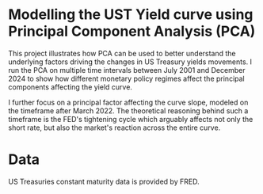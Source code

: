 # Modelling the UST Yield curve using Principal Component Analysis (PCA)
This project illustrates how PCA can be used to better understand the underlying factors driving the changes in US Treasury yields movements. I run the PCA on multiple time intervals between July 2001 and December 2024 to show how different monetary policy regimes affect the principal components affecting the yield curve. 

I further focus on a principal factor affecting the curve slope, modeled on the timeframe after March 2022. The theoretical reasoning behind such a timeframe is the FED's tightening cycle which arguably affects not only the short rate, but also the market's reaction across the entire curve.

# Data
US Treasuries constant maturity data is provided by FRED.
